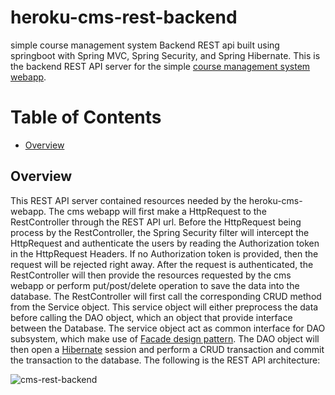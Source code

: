 # heroku-cms-rest-backend
simple course management system Backend REST api built using springboot with Spring MVC, Spring Security, and Spring Hibernate. This is the backend REST API server for the simple [course management system webapp](https://github.com/winson121/heroku-cms-webapp).

# Table of Contents
* [Overview](#overview)

<a id="overview" />

## Overview
This REST API server contained resources needed by the heroku-cms-webapp. The cms webapp will first make a HttpRequest to the RestController through the REST API url. Before the HttpRequest being process by the RestController, the Spring Security filter will intercept the HttpRequest and authenticate the users by reading the Authorization token in the HttpRequest Headers. If no Authorization token is provided, then the request will be rejected right away. After the request is authenticated, the RestController will then provide the resources requested by the cms webapp or perform put/post/delete operation to save the data into the database. The RestController will first call the corresponding CRUD method from the Service object. This service object will either preprocess the data before calling the DAO object, which an object that provide interface between the Database. The service object act as common interface for DAO subsystem, which make use of [Facade design pattern](https://www.tutorialspoint.com/design_pattern/facade_pattern.htm). The DAO object will then open a [Hibernate](https://www.javatpoint.com/hibernate-tutorial) session and perform a CRUD transaction and commit the transaction to the database.
The following is the REST API architecture:


![cms-rest-backend](https://user-images.githubusercontent.com/45975038/127633433-d2705d8f-e5ff-49ad-bd31-7e096c24d177.png)


